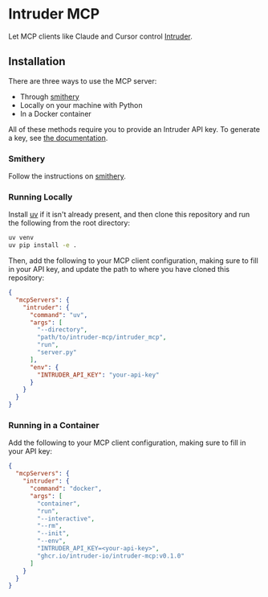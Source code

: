 # Intruder MCP

Let MCP clients like Claude and Cursor control [Intruder](https://www.intruder.io/).

## Installation
There are three ways to use the MCP server:
- Through [smithery](https://smithery.ai/server/@intruder-io/intruder-mcp)
- Locally on your machine with Python
- In a Docker container

All of these methods require you to provide an Intruder API key. To generate a key, see [the documentation](https://developers.intruder.io/docs/creating-an-access-token).

### Smithery
Follow the instructions on [smithery](https://smithery.ai/server/@intruder-io/intruder-mcp).

### Running Locally
Install [uv](https://github.com/astral-sh/uv) if it isn't already present, and then clone this repository and run the following from the root directory:

```bash
uv venv
uv pip install -e .
```

Then, add the following to your MCP client configuration, making sure to fill in your API key, and update the path to where you have cloned this repository:

```json
{
  "mcpServers": {
    "intruder": {
      "command": "uv",
      "args": [
        "--directory",
        "path/to/intruder-mcp/intruder_mcp",
        "run",
        "server.py"
      ],
      "env": {
        "INTRUDER_API_KEY": "your-api-key"
      }
    }
  }
}
```

### Running in a Container

Add the following to your MCP client configuration, making sure to fill in your API key:

```json
{
  "mcpServers": {
    "intruder": {
      "command": "docker",
      "args": [
        "container",
        "run",
        "--interactive",
        "--rm",
        "--init",
        "--env",
        "INTRUDER_API_KEY=<your-api-key>",
        "ghcr.io/intruder-io/intruder-mcp:v0.1.0"
      ]
    }
  }
}
```
